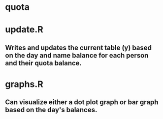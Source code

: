 # quota

# update.R
## Writes and updates the current table (y) based on the day and name balance for each person and their quota balance.

# graphs.R
## Can visualize either a dot plot graph or bar graph based on the day's balances.

